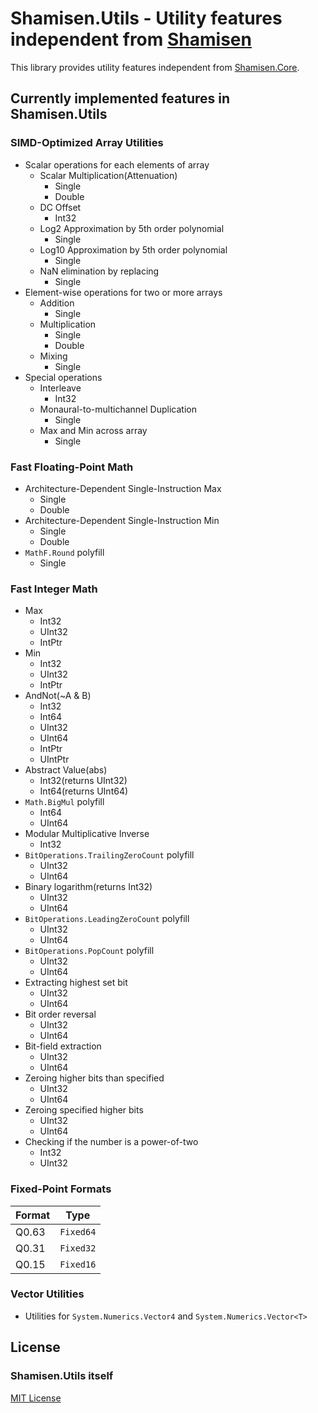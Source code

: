 ﻿# Shamisen.Utils - Utility features independent from [Shamisen](https://github.com/MineCake147E/Shamisen)

This library provides utility features independent from [Shamisen.Core](https://github.com/MineCake147E/Shamisen).

## Currently implemented features in Shamisen.Utils

### SIMD-Optimized Array Utilities

- Scalar operations for each elements of array
  - Scalar Multiplication(Attenuation)
    - Single
    - Double
  - DC Offset
    - Int32
  - Log2 Approximation by 5th order polynomial
    - Single
  - Log10 Approximation by 5th order polynomial
    - Single
  - NaN elimination by replacing
    - Single
- Element-wise operations for two or more arrays
  - Addition
    - Single
  - Multiplication
    - Single
    - Double
  - Mixing
    - Single
- Special operations
  - Interleave
    - Int32
  - Monaural-to-multichannel Duplication
    - Single
  - Max and Min across array
    - Single

### Fast Floating-Point Math

- Architecture-Dependent Single-Instruction Max
  - Single
  - Double
- Architecture-Dependent Single-Instruction Min
  - Single
  - Double
- `MathF.Round` polyfill
  - Single

### Fast Integer Math

- Max
  - Int32
  - UInt32
  - IntPtr
- Min
  - Int32
  - UInt32
  - IntPtr
- AndNot(~A & B)
  - Int32
  - Int64
  - UInt32
  - UInt64
  - IntPtr
  - UIntPtr
- Abstract Value(abs)
  - Int32(returns UInt32)
  - Int64(returns UInt64)
- `Math.BigMul` polyfill
  - Int64
  - UInt64
- Modular Multiplicative Inverse
  - Int32
- `BitOperations.TrailingZeroCount` polyfill
  - UInt32
  - UInt64
- Binary logarithm(returns Int32)
  - UInt32
  - UInt64
- `BitOperations.LeadingZeroCount` polyfill
  - UInt32
  - UInt64
- `BitOperations.PopCount` polyfill
  - UInt32
  - UInt64
- Extracting highest set bit
  - UInt32
  - UInt64
- Bit order reversal
  - UInt32
  - UInt64
- Bit-field extraction
  - UInt32
  - UInt64
- Zeroing higher bits than specified
  - UInt32
  - UInt64
- Zeroing specified higher bits
  - UInt32
  - UInt64
- Checking if the number is a power-of-two
  - Int32
  - UInt32

### Fixed-Point Formats

| Format | Type |
|--|--|
| Q0.63 | `Fixed64` |
| Q0.31 | `Fixed32` |
| Q0.15 | `Fixed16` |

### Vector Utilities

- Utilities for `System.Numerics.Vector4` and `System.Numerics.Vector<T>`

## License

### Shamisen.Utils itself

[MIT License](https://github.com/MineCake147E/Shamisen/blob/develop/LICENSE.md)
